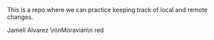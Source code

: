 This is a repo where we can practice keeping track of local and remote 
changes.

Jamell Alvarez
\n\nMoravian\n
red

